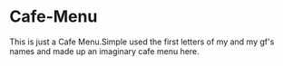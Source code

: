 # Cafe-Menu
This is just a Cafe Menu.Simple used the first letters of my and my gf's names and made up an imaginary cafe menu here.
